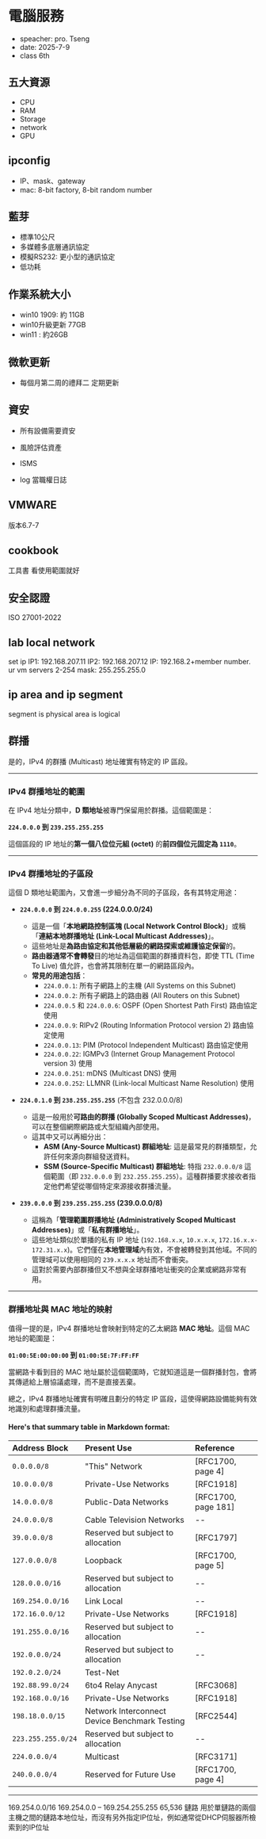 # 電腦服務
- speacher: pro. Tseng
- date: 2025-7-9
- class 6th

## 五大資源
- CPU
- RAM
- Storage
- network
- GPU

## ipconfig
- IP、mask、gateway
- mac: 8-bit factory, 8-bit random number

## 藍芽
- 標準10公尺
- 多媒體多底層通訊協定
- 模擬RS232: 更小型的通訊協定
- 低功耗

## 作業系統大小
- win10 1909: 約 11GB
- win10升級更新 77GB
- win11 : 約26GB

## 微軟更新
- 每個月第二周的禮拜二 定期更新

## 資安
- 所有設備需要資安
- 風險評估資產
- ISMS

- log 當職權日誌

## VMWARE
版本6.7-7

## cookbook
工具書 看使用範圍就好

## 安全認證
ISO 27001-2022

## lab local network
set ip
IP1: 192.168.207.11 
IP2: 192.168.207.12
IP: 192.168.2+member number. ur vm servers 2-254
mask: 255.255.255.0


## ip area and ip segment
segment is physical 
area is logical








## 群播
是的，IPv4 的群播 (Multicast) 地址確實有特定的 IP 區段。

---

### IPv4 群播地址的範圍

在 IPv4 地址分類中，**D 類地址**被專門保留用於群播。這個範圍是：

**`224.0.0.0` 到 `239.255.255.255`**

這個區段的 IP 地址的**第一個八位位元組 (octet)** 的**前四個位元固定為 `1110`**。

---

### IPv4 群播地址的子區段

這個 D 類地址範圍內，又會進一步細分為不同的子區段，各有其特定用途：

* **`224.0.0.0` 到 `224.0.0.255` (224.0.0.0/24)**
    * 這是一個「**本地網路控制區塊 (Local Network Control Block)**」或稱「**連結本地群播地址 (Link-Local Multicast Addresses)**」。
    * 這些地址是**為路由協定和其他低層級的網路探索或維護協定保留**的。
    * **路由器通常不會轉發**目的地址為這個範圍的群播資料包，即使 TTL (Time To Live) 值允許，也會將其限制在單一的網路區段內。
    * **常見的用途包括**：
        * `224.0.0.1`: 所有子網路上的主機 (All Systems on this Subnet)
        * `224.0.0.2`: 所有子網路上的路由器 (All Routers on this Subnet)
        * `224.0.0.5` 和 `224.0.0.6`: OSPF (Open Shortest Path First) 路由協定使用
        * `224.0.0.9`: RIPv2 (Routing Information Protocol version 2) 路由協定使用
        * `224.0.0.13`: PIM (Protocol Independent Multicast) 路由協定使用
        * `224.0.0.22`: IGMPv3 (Internet Group Management Protocol version 3) 使用
        * `224.0.0.251`: mDNS (Multicast DNS) 使用
        * `224.0.0.252`: LLMNR (Link-local Multicast Name Resolution) 使用

* **`224.0.1.0` 到 `238.255.255.255`** (不包含 232.0.0.0/8)
    * 這是一般用於**可路由的群播 (Globally Scoped Multicast Addresses)**，可以在整個網際網路或大型組織內部使用。
    * 這其中又可以再細分出：
        * **ASM (Any-Source Multicast) 群組地址**: 這是最常見的群播類型，允許任何來源向群組發送資料。
        * **SSM (Source-Specific Multicast) 群組地址**: 特指 `232.0.0.0/8` 這個範圍（即 `232.0.0.0` 到 `232.255.255.255`）。這種群播要求接收者指定他們希望從哪個特定來源接收群播流量。

* **`239.0.0.0` 到 `239.255.255.255` (239.0.0.0/8)**
    * 這稱為「**管理範圍群播地址 (Administratively Scoped Multicast Addresses)**」或「**私有群播地址**」。
    * 這些地址類似於單播的私有 IP 地址 (`192.168.x.x`, `10.x.x.x`, `172.16.x.x-172.31.x.x`)。它們僅在**本地管理域**內有效，不會被轉發到其他域。不同的管理域可以使用相同的 `239.x.x.x` 地址而不會衝突。
    * 這對於需要內部群播但又不想與全球群播地址衝突的企業或網路非常有用。

---

### 群播地址與 MAC 地址的映射

值得一提的是，IPv4 群播地址會映射到特定的乙太網路 **MAC 地址**。這個 MAC 地址的範圍是：

**`01:00:5E:00:00:00` 到 `01:00:5E:7F:FF:FF`**

當網路卡看到目的 MAC 地址屬於這個範圍時，它就知道這是一個群播封包，會將其傳遞給上層協議處理，而不是直接丟棄。

總之，IPv4 群播地址確實有明確且劃分的特定 IP 區段，這使得網路設備能夠有效地識別和處理群播流量。


#### Here's that summary table in Markdown format:

| Address Block    | Present Use                       | Reference           |
| :--------------- | :-------------------------------- | :------------------ |
| `0.0.0.0/8`      | "This" Network                    | [RFC1700, page 4]   |
| `10.0.0.0/8`     | Private-Use Networks              | [RFC1918]           |
| `14.0.0.0/8`     | Public-Data Networks              | [RFC1700, page 181] |
| `24.0.0.0/8`     | Cable Television Networks         | --                  |
| `39.0.0.0/8`     | Reserved but subject to allocation | [RFC1797]           |
| `127.0.0.0/8`    | Loopback                          | [RFC1700, page 5]   |
| `128.0.0.0/16`   | Reserved but subject to allocation | --                  |
| `169.254.0.0/16` | Link Local                        | --                  |
| `172.16.0.0/12`  | Private-Use Networks              | [RFC1918]           |
| `191.255.0.0/16` | Reserved but subject to allocation | --                  |
| `192.0.0.0/24`   | Reserved but subject to allocation | --                  |
| `192.0.2.0/24`   | Test-Net                          |                     |
| `192.88.99.0/24` | 6to4 Relay Anycast                | [RFC3068]           |
| `192.168.0.0/16` | Private-Use Networks              | [RFC1918]           |
| `198.18.0.0/15`  | Network Interconnect Device Benchmark Testing | [RFC2544] |
| `223.255.255.0/24` | Reserved but subject to allocation | --                  |
| `224.0.0.0/4`    | Multicast                         | [RFC3171]           |
| `240.0.0.0/4`    | Reserved for Future Use           | [RFC1700, page 4]   |



---

169.254.0.0/16	169.254.0.0 – 169.254.255.255	65,536	鏈路	用於單鏈路的兩個主機之間的鏈路本地位址，而沒有另外指定IP位址，例如通常從DHCP伺服器所檢索到的IP位址








